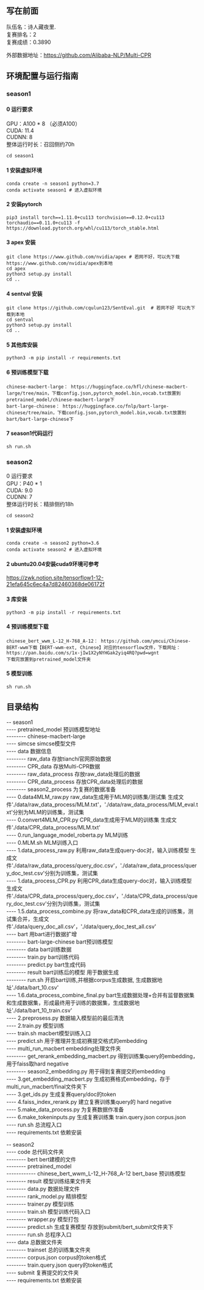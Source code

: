 ## 写在前面  
队伍名：诗人藏夜里.  
复赛排名：2  
复赛成绩：0.3890   
  
外部数据地址：https://github.com/Alibaba-NLP/Multi-CPR  

## 环境配置与运行指南  
### season1  
#### 0 运行要求  
GPU：A100 * 8 （必须A100）  
CUDA: 11.4  
CUDNN: 8  
整体运行时长：召回侧约70h  
``` 
cd season1  
``` 
#### 1 安装虚拟环境  
```  
conda create -n season1 python=3.7     
conda activate season1 # 进入虚拟环境  
```    
#### 2 安装pytorch  
``` 
pip3 install torch==1.11.0+cu113 torchvision==0.12.0+cu113 torchaudio==0.11.0+cu113 -f https://download.pytorch.org/whl/cu113/torch_stable.html  
``` 
#### 3 apex 安装  
``` 
git clone https://www.github.com/nvidia/apex # 若网不好，可以先下载https://www.github.com/nvidia/apex到本地  
cd apex  
python3 setup.py install  
cd ..  
``` 
#### 4 sentval 安装  
``` 
git clone https://github.com/cqulun123/SentEval.git  # 若网不好 可以先下载到本地  
cd sentval  
python3 setup.py install  
cd ..  
``` 
#### 5 其他库安装  
``` 
python3 -m pip install -r requirements.txt 
``` 
#### 6 预训练模型下载  
``` 
chinese-macbert-large： https://huggingface.co/hfl/chinese-macbert-large/tree/main，下载config.json,pytorch_model.bin,vocab.txt放置到pretrained_model/chinese-macbert-large下  
bart-large-chinese： https://huggingface.co/fnlp/bart-large-chinese/tree/main，下载config.json,pytorch_model.bin,vocab.txt放置到bart/bart-large-chinese下  
``` 
#### 7 season1代码运行
``` 
sh run.sh  
``` 
### season2  
0 运行要求  
GPU：P40 * 1  
CUDA: 9.0  
CUDNN: 7  
整体运行时长：精排侧约18h 
``` 
cd season2  
``` 
#### 1 安装虚拟环境  
``` 
conda create -n season2 python=3.6    
conda activate season2 # 进入虚拟环境  
``` 
#### 2 ubuntu20.04安装cuda9环境可参考  
https://zwk.notion.site/tensorflow1-12-21efa645c6ec4a7d82460368de06172f  
#### 3 库安装  
``` 
python3 -m pip install -r requirements.txt  
``` 
#### 4 预训练模型下载  
``` 
chinese_bert_wwm_L-12_H-768_A-12： https://github.com/ymcui/Chinese-BERT-wwm下载【BERT-wwm-ext, Chinese】对应的tensorflow文件，下载网址：https://pan.baidu.com/s/1x-jIw1X2yNYHGak2yiq4RQ?pwd=wgnt  
下载完放置到pretrained_model文件夹  
``` 
#### 5 模型训练  
``` 
sh run.sh
``` 
## 目录结构
-- season1  
---- pretrained_model  预训练模型地址  
-------- chinese-macbert-large    
---- simcse simcse模型文件  
---- data  数据信息  
-------- raw_data 存放tianchi官网原始数据  
-------- CPR_data 存放Multi-CPR数据  
-------- raw_data_process 存放raw_data处理后的数据  
-------- CPR_data_process 存放CPR_data处理后的数据  
-------- season2_process 为复赛的数据准备    
---- 0.data4MLM_raw.py raw_data生成用于MLM的训练集/测试集  生成文件'./data/raw_data_process/MLM.txt'，'./data/raw_data_process/MLM_eval.txt'分别为MLM的训练集，测试集  
---- 0.convert4MLM_CPR.py CPR_data生成用于MLM的训练集 生成文件'./data/CPR_data_process/MLM.txt'  
---- 0.run_language_model_roberta.py  MLM训练  
---- 0.MLM.sh MLM训练入口  
---- 1.data_process_raw.py 利用raw_data生成query-doc对，输入训练模型  生成文件'./data/raw_data_process/query_doc.csv'，'./data/raw_data_process/query_doc_test.csv'分别为训练集，测试集    
---- 1.data_process_CPR.py 利用CPR_data生成query-doc对，输入训练模型  生成文件'./data/CPR_data_process/query_doc.csv'，'./data/CPR_data_process/query_doc_test.csv'分别为训练集，测试集  
---- 1.5.data_process_combine.py 将raw_data和CPR_data生成的训练集，测试集合并，生成文件'./data/query_doc_all.csv'，'./data/query_doc_test_all.csv'  
---- bart  用bart进行数据扩增    
-------- bart-large-chinese bart预训练模型    
-------- data bart训练数据  
-------- train.py bart训练代码  
-------- predict.py bart生成代码  
-------- result bart训练后的模型 用于数据生成  
-------- run.sh 开启bart训练,并根据corpus生成数据, 生成数据地址'./data/bart_10.csv'  
---- 1.6.data_process_combine_final.py bart生成数据处理+合并有监督数据集和生成数据集，形成最终用于训练的数据集，生成数据地址'./data/bart_10_train.csv'  
---- 2.preprosess.py 数据输入模型前的最后清洗  
---- 2.train.py 模型训练    
---- train.sh macbert模型训练入口  
---- predict.sh 用于推理并生成初赛提交格式的embedding     
---- multi_run_macbert embedding处理文件夹  
-------- get_rerank_embedding_macbert.py 得到训练集query的embedding，用于faiss取hard negative  
-------- season2_embedding.py 用于得到复赛提交的embedding  
---- 3.get_embedding_macbert.py  生成初赛格式embedding，存于multi_run_macbert/final文件夹下   
---- 3.get_ids.py 生成复赛query/doc的token  
---- 4.faiss_index_rerank.py 建立复赛训练集query的 hard negative  
---- 5.make_data_process.py 为复赛数据作准备  
---- 6.make_tokeninputs.py 生成复赛训练集 train.query.json corpus.json  
---- run.sh 总流程入口  
---- requirements.txt 依赖安装  

-- season2  
---- code 总代码文件夹  
-------- bert bert建模的文件  
-------- pretrained_model  
------------ chinese_bert_wwm_L-12_H-768_A-12 bert_base 预训练模型  
-------- result 模型训练结果文件夹   
-------- data.py 数据处理文件  
-------- rank_model.py 精排模型  
-------- trainer.py 模型训练  
-------- train.sh 模型训练代码入口  
-------- wrapper.py 模型打包  
-------- predict.sh 生成复赛模型  存放到submit/bert_submit文件夹下  
-------- run.sh 总程序入口  
---- data 总数据文件夹  
-------- trainset 总的训练集文件夹  
-------- corpus.json  corpus的token格式  
-------- train.query.json query的token格式  
---- submit 复赛提交的文件夹  
---- requirements.txt 依赖安装  
   






 

